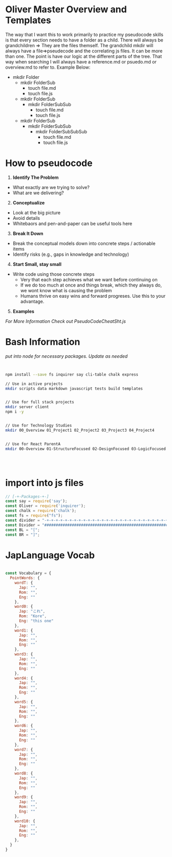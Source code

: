 # Oliver Master Overview and Templates

The way that I want this to work primarily to practice my pseudocode skills is that every section needs to have a folder as a child. There will always be grandchildren => They are the files themself. The grandchild mkdir will always have a file=>pseudecode  and the correlating js files. It can be more than one. The point is have our logic at the different parts of the tree. That way when searching I will always have a reference.md or psuedo.md or overview.md to refer to. Example Below:

- mkdir Folder
  - mkdir FolderSub
    - touch file.md
    - touch file.js
  - mkdir FolderSub
    - mkdir FolderSubSub
      - touch file.md
      - touch file.js
  - mkdir FolderSub
    - mkdir FolderSubSub
      - mkdir FolderSubSubSub
        - touch file.md
        - touch file.js



# How to pseudocode
1. __Identify The Problem__
  - What exactly are we trying to solve?
  - What are we delivering?
2. __Conceptualize__
  - Look at the big picture
  - Avoid details
  - Whitebaors and pen-and-paper can be useful tools here
3. __Break It Down__
  - Break the conceptual models down into concrete steps / actionable items
  - Identify risks (e.g., gaps in knowledge and technology)
4. __Start Small, stay small__
  - Write code using those concrete steps
    - Very that each step achieves what we want before continuing on
    - If we do too much at once and things break, which they always do, we wont know what is causing the problem
    - Humans thrive on easy wins and forward progreses. Use this to your advantage.
5. __Examples__


*For More Information Check out PseudoCodeCheatSht.js*


# Bash Information
*put into node for necessary packages. Update as needed* 
``` bash 


npm install --save fs inquirer say cli-table chalk express

// Use in active projects
mkdir scripts data markdown javascript tests build templates


// Use for full stack projects
mkdir server client
npm i -y


// Use for Technology Studies
mkdir 00_Overview 01_Project1 02_Project2 03_Project3 04_Project4


// Use for React ParentA
mkdir 00-Overview 01-StructureFocused 02-DesignFocused 03-LogicFocused 04-PracticeStateClass 05





```



# import into js files

``` js
// [-+-Packages-+-]
const say = require('say');
const Oliver = require('inquirer');
const chalk = require('chalk');
const fs = require("fs");
const divider = "-+-+-+-+-+-+-+-+-+-+-+-+-+-+-+-+-+-+-+-+-+-+-+-+-+-+-+-+-+-";
const Divider = "###########################################################";
const BL = "[";
const BR = "]";
``` 



# JapLanguage Vocab

``` js

const Vocabulary = {
  PointWords: {
    wordT: {
      Jap: "",
      Rom: "",
      Eng: ""
    },
    word0: {
      Jap: "これ",
      Rom: "Kore",
      Eng: "this one"
    },
    word1: {
      Jap: "",
      Rom: "",
      Eng: ""
    },
    word3: {
      Jap: "",
      Rom: "",
      Eng: ""
    },
    word4: {
      Jap: "",
      Rom: "",
      Eng: ""
    },
    word5: {
      Jap: "",
      Rom: "",
      Eng: ""
    },
    word6: {
      Jap: "",
      Rom: "",
      Eng: ""
    },
    word7: {
      Jap: "",
      Rom: "",
      Eng: ""
    },
    word8: {
      Jap: "",
      Rom: "",
      Eng: ""
    },
    word9: {
      Jap: "",
      Rom: "",
      Eng: ""
    },
    word10: {
      Jap: "",
      Rom: "",
      Eng: ""
    },
  }
}




```